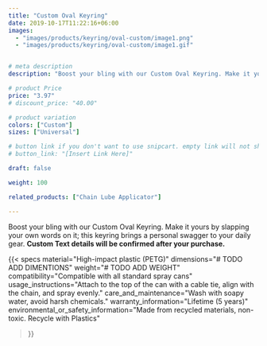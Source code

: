 ```yaml
---
title: "Custom Oval Keyring"
date: 2019-10-17T11:22:16+06:00
images:
  - "images/products/keyring/oval-custom/image1.png"
  - "images/products/keyring/oval-custom/image1.gif"


# meta description
description: "Boost your bling with our Custom Oval Keyring. Make it yours by slapping your own words on it; this keyring brings a personal swagger to your daily gear."

# product Price
price: "3.97"
# discount_price: "40.00"

# product variation
colors: ["Custom"]
sizes: ["Universal"]

# button link if you don't want to use snipcart. empty link will not show button
# button_link: "[Insert Link Here]"

draft: false

weight: 100

related_products: ["Chain Lube Applicator"]

---
```


Boost your bling with our Custom Oval Keyring. Make it yours by slapping your own words on it; this keyring brings a personal swagger to your daily gear. **Custom Text details will be confirmed after your purchase.**

{{< specs
    material="High-impact plastic (PETG)"
    dimensions="# TODO ADD DIMENTIONS"
    weight="# TODO ADD WEIGHT"
    compatibility="Compatible with all standard spray cans"
    usage_instructions="Attach to the top of the can with a cable tie, align with the chain, and spray evenly."
    care_and_maintenance="Wash with soapy water, avoid harsh chemicals."
    warranty_information="Lifetime (5 years)"
    environmental_or_safety_information="Made from recycled materials, non-toxic. Recycle with Plastics"
>}}
